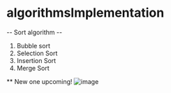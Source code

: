 # algorithmsImplementation

-- Sort algorithm --
1. Bubble sort 
2. Selection Sort 
3. Insertion Sort
4. Merge Sort 

** New one upcoming!
![image](https://user-images.githubusercontent.com/96929412/182003364-8d4ceb63-3a4a-42e4-b48d-dec920891bf6.png)
